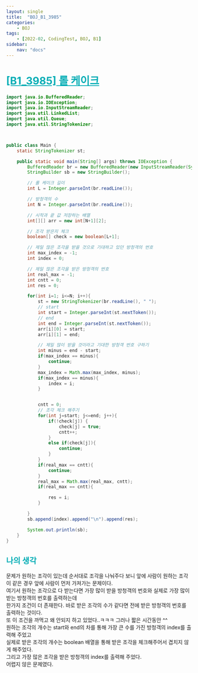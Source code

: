 ```yaml
---
layout: single
title:  "BOJ_B1_3985"
categories: 
    - BOJ
tags: 
    - [2022-02, CodingTest, BOJ, B1]
sidebar:
    nav: "docs"
---
```


# <b><a style="color:#00adb5" href="https://www.acmicpc.net/problem/3985" target=_blank>[B1_3985] 롤 케이크</a></b>

```java
import java.io.BufferedReader;
import java.io.IOException;
import java.io.InputStreamReader;
import java.util.LinkedList;
import java.util.Queue;
import java.util.StringTokenizer;



public class Main {
    static StringTokenizer st;

    public static void main(String[] args) throws IOException {
        BufferedReader br = new BufferedReader(new InputStreamReader(System.in));
        StringBuilder sb = new StringBuilder();

        // 롤 케이크 길이
        int L = Integer.parseInt(br.readLine());

        // 방청객의 수
        int N = Integer.parseInt(br.readLine());

        // 시작과 끝 값 저장하는 배열
        int[][] arr = new int[N+1][2];

        // 조각 받은지 체크
        boolean[] check = new boolean[L+1];

        // 제일 많은 조각을 받을 것으로 기대하고 있던 방청객의 번호
        int max_index = -1;
        int index = 0;

        // 제일 많은 조각을 받은 방청객의 번호
        int real_max = -1;
        int cntt = 0;
        int res = 0;

        for(int i=1; i<=N; i++){
            st = new StringTokenizer(br.readLine(), " ");
            // start
            int start = Integer.parseInt(st.nextToken());
            // end
            int end = Integer.parseInt(st.nextToken());
            arr[i][0] = start;
            arr[i][1] = end;

            // 제일 많이 받을 것이라고 기대한 방청객 번호 구하기
            int minus = end - start;
            if(max_index == minus){
                continue;
            }
            max_index = Math.max(max_index, minus);
            if(max_index == minus){
                index = i;
            }


            cntt = 0;
            // 조각 체크 해주기
            for(int j=start; j<=end; j++){
                if(!check[j]) {
                    check[j] = true;
                    cntt++;
                }
                else if(check[j]){
                    continue;
                }
            }
            if(real_max == cntt){
                continue;
            }
            real_max = Math.max(real_max, cntt);
            if(real_max == cntt){

                res = i;
            }

        }
        sb.append(index).append("\n").append(res);

        System.out.println(sb);
    }
}
```


## <b><a style="color:#00adb5">나의 생각</a></b>
문제가 원하는 조각이 있는데 순서대로 조각을 나눠주다 보니 앞에 사람이 원하는 조각이 같은 경우 앞에 사람이 먼저 가져가는 문제이다.<br>
여기서 원하는 조각으로 다 받는다면 가장 많이 받을 방청객의 번호와 실제로 가장 많이 받는 방청객의 번호를 출력하는데 <br>
한가지 조건이 더 존재한다. 바로 받은 조각의 수가 같다면 전에 받은 방청객의 번호를 출력하는 것이다.<br>
또 이 조건을 까먹고 왜 안되지 하고 있었다..ㅋㅋㅋ 그러나 짧은 시간동안 ^^<br>
원하는 조각의 개수는 start와 end의 차를 통해 가장 큰 수를 가진 방청객의 index를 출력해 주었고 <br>
실제로 받은 조각의 개수는 boolean 배열을 통해 받은 조각을 체크해주어서 겹치지 않게 해주었다.<br>
그리고 가장 많은 조각을 받은 방청객의 index를 출력해 주었다.<br>
어렵지 않은 문제였다. 